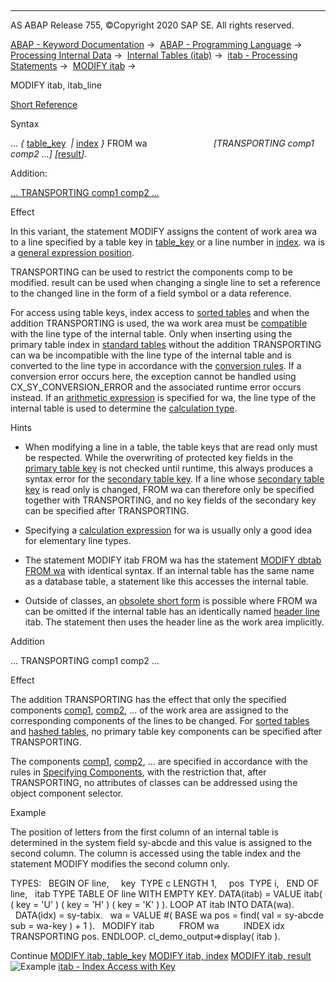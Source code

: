   

* * *

AS ABAP Release 755, ©Copyright 2020 SAP SE. All rights reserved.

[ABAP - Keyword Documentation](javascript:call_link\('abenabap.htm'\)) →  [ABAP - Programming Language](javascript:call_link\('abenabap_reference.htm'\)) →  [Processing Internal Data](javascript:call_link\('abenabap_data_working.htm'\)) →  [Internal Tables (itab)](javascript:call_link\('abenitab.htm'\)) →  [itab - Processing Statements](javascript:call_link\('abentable_processing_statements.htm'\)) →  [MODIFY itab](javascript:call_link\('abapmodify_itab.htm'\)) → 

MODIFY itab, itab\_line

[Short Reference](javascript:call_link\('abapmodify_itab_shortref.htm'\))

Syntax

... *{* [table\_key](javascript:call_link\('abapmodify_itab_table_key.htm'\))  *|* [index](javascript:call_link\('abapmodify_itab_index.htm'\)) *}* FROM wa
                          *\[*TRANSPORTING comp1 comp2 ...*\]*
*\[*[result](javascript:call_link\('abapmodify_itab_result.htm'\))*\]*.

Addition:

[... TRANSPORTING comp1 comp2 ...](#!ABAP_ONE_ADD@1@)

Effect

In this variant, the statement MODIFY assigns the content of work area wa to a line specified by a table key in [table\_key](javascript:call_link\('abapmodify_itab_table_key.htm'\)) or a line number in [index](javascript:call_link\('abapmodify_itab_index.htm'\)). wa is a [general expression position](javascript:call_link\('abengeneral_expr_position_glosry.htm'\) "Glossary Entry").

TRANSPORTING can be used to restrict the components comp to be modified. result can be used when changing a single line to set a reference to the changed line in the form of a field symbol or a data reference.

For access using table keys, index access to [sorted tables](javascript:call_link\('abensorted_table_glosry.htm'\) "Glossary Entry") and when the addition TRANSPORTING is used, the wa work area must be [compatible](javascript:call_link\('abencompatible_glosry.htm'\) "Glossary Entry") with the line type of the internal table. Only when inserting using the primary table index in [standard tables](javascript:call_link\('abenstandard_table_glosry.htm'\) "Glossary Entry") without the addition TRANSPORTING can wa be incompatible with the line type of the internal table and is converted to the line type in accordance with the [conversion rules](javascript:call_link\('abenconversion_rules.htm'\)). If a conversion error occurs here, the exception cannot be handled using CX\_SY\_CONVERSION\_ERROR and the associated runtime error occurs instead. If an [arithmetic expression](javascript:call_link\('abenarithmetic_expression_glosry.htm'\) "Glossary Entry") is specified for wa, the line type of the internal table is used to determine the [calculation type](javascript:call_link\('abencalculation_type_glosry.htm'\) "Glossary Entry").

Hints

-   When modifying a line in a table, the table keys that are read only must be respected. While the overwriting of protected key fields in the [primary table key](javascript:call_link\('abenprimary_table_key_glosry.htm'\) "Glossary Entry") is not checked until runtime, this always produces a syntax error for the [secondary table key](javascript:call_link\('abensecondary_table_key_glosry.htm'\) "Glossary Entry"). If a line whose [secondary table key](javascript:call_link\('abensecondary_table_key_glosry.htm'\) "Glossary Entry") is read only is changed, FROM wa can therefore only be specified together with TRANSPORTING, and no key fields of the secondary key can be specified after TRANSPORTING.

-   Specifying a [calculation expression](javascript:call_link\('abencalculation_expression_glosry.htm'\) "Glossary Entry") for wa is usually only a good idea for elementary line types.

-   The statement MODIFY itab FROM wa has the statement [MODIFY dbtab FROM wa](javascript:call_link\('abapmodify_dbtab.htm'\)) with identical syntax. If an internal table has the same name as a database table, a statement like this accesses the internal table.

-   Outside of classes, an [obsolete short form](javascript:call_link\('abenitab_short_forms.htm'\)) is possible where FROM wa can be omitted if the internal table has an identically named [header line](javascript:call_link\('abenheader_line_glosry.htm'\) "Glossary Entry") itab. The statement then uses the header line as the work area implicitly.
    

Addition

... TRANSPORTING comp1 comp2 ...

Effect

The addition TRANSPORTING has the effect that only the specified components [comp1](javascript:call_link\('abenitab_components.htm'\)), [comp2](javascript:call_link\('abenitab_components.htm'\)), ... of the work area are assigned to the corresponding components of the lines to be changed. For [sorted tables](javascript:call_link\('abensorted_table_glosry.htm'\) "Glossary Entry") and [hashed tables](javascript:call_link\('abenhashed_table_glosry.htm'\) "Glossary Entry"), no primary table key components can be specified after TRANSPORTING.

The components [comp1](javascript:call_link\('abenitab_components.htm'\)), [comp2](javascript:call_link\('abenitab_components.htm'\)), ... are specified in accordance with the rules in [Specifying Components](javascript:call_link\('abenitab_components.htm'\)), with the restriction that, after TRANSPORTING, no attributes of classes can be addressed using the object component selector.

Example

The position of letters from the first column of an internal table is determined in the system field sy-abcde and this value is assigned to the second column. The column is accessed using the table index and the statement MODIFY modifies the second column only.

TYPES:
  BEGIN OF line,
    key  TYPE c LENGTH 1,
    pos  TYPE i,
  END OF line,
  itab TYPE TABLE OF line WITH EMPTY KEY.
DATA(itab) = VALUE itab( ( key = 'U' ) ( key = 'H' ) ( key = 'K' ) ).
LOOP AT itab INTO DATA(wa).
  DATA(idx) = sy-tabix.
  wa = VALUE #( BASE wa pos = find( val = sy-abcde sub = wa-key ) + 1
).
  MODIFY itab
         FROM wa
         INDEX idx
         TRANSPORTING pos.
ENDLOOP.
cl\_demo\_output=>display( itab ).

Continue
[MODIFY itab, table\_key](javascript:call_link\('abapmodify_itab_table_key.htm'\))
[MODIFY itab, index](javascript:call_link\('abapmodify_itab_index.htm'\))
[MODIFY itab, result](javascript:call_link\('abapmodify_itab_result.htm'\))
![Example](exa.gif "Example") [itab - Index Access with Key](javascript:call_link\('abenmodify_itab_using_key_abexa.htm'\))
